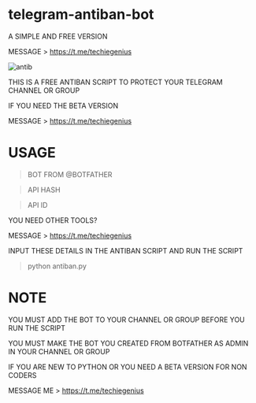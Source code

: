 # telegram-antiban-bot
A SIMPLE AND FREE VERSION

MESSAGE > https://t.me/techiegenius


![antib](https://user-images.githubusercontent.com/125784563/225214245-ff68b6cd-e9bc-4620-95af-530adfd564f1.png)


THIS IS A FREE ANTIBAN SCRIPT TO PROTECT YOUR TELEGRAM CHANNEL OR GROUP

IF YOU NEED THE BETA VERSION

MESSAGE > https://t.me/techiegenius

# USAGE

> BOT FROM @BOTFATHER

> API HASH

> API ID


YOU NEED OTHER TOOLS?

MESSAGE > https://t.me/techiegenius


INPUT THESE DETAILS IN THE ANTIBAN SCRIPT AND RUN THE SCRIPT

> python antiban.py

# NOTE 
YOU MUST ADD THE BOT TO YOUR CHANNEL OR GROUP BEFORE YOU RUN THE SCRIPT

YOU MUST MAKE THE BOT YOU CREATED FROM BOTFATHER AS ADMIN IN YOUR CHANNEL OR GROUP

IF YOU ARE NEW TO PYTHON OR YOU NEED A BETA VERSION FOR NON CODERS

MESSAGE ME > https://t.me/techiegenius
